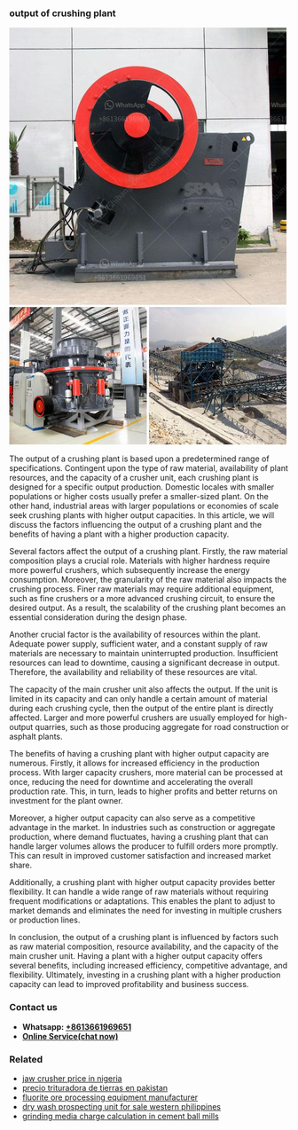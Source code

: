 <h3>output of crushing plant</h3><img src='1708587145.jpg' alt=''><p>The output of a crushing plant is based upon a predetermined range of specifications. Contingent upon the type of raw material, availability of plant resources, and the capacity of a crusher unit, each crushing plant is designed for a specific output production. Domestic locales with smaller populations or higher costs usually prefer a smaller-sized plant. On the other hand, industrial areas with larger populations or economies of scale seek crushing plants with higher output capacities. In this article, we will discuss the factors influencing the output of a crushing plant and the benefits of having a plant with a higher production capacity.</p><p>Several factors affect the output of a crushing plant. Firstly, the raw material composition plays a crucial role. Materials with higher hardness require more powerful crushers, which subsequently increase the energy consumption. Moreover, the granularity of the raw material also impacts the crushing process. Finer raw materials may require additional equipment, such as fine crushers or a more advanced crushing circuit, to ensure the desired output. As a result, the scalability of the crushing plant becomes an essential consideration during the design phase.</p><p>Another crucial factor is the availability of resources within the plant. Adequate power supply, sufficient water, and a constant supply of raw materials are necessary to maintain uninterrupted production. Insufficient resources can lead to downtime, causing a significant decrease in output. Therefore, the availability and reliability of these resources are vital.</p><p>The capacity of the main crusher unit also affects the output. If the unit is limited in its capacity and can only handle a certain amount of material during each crushing cycle, then the output of the entire plant is directly affected. Larger and more powerful crushers are usually employed for high-output quarries, such as those producing aggregate for road construction or asphalt plants.</p><p>The benefits of having a crushing plant with higher output capacity are numerous. Firstly, it allows for increased efficiency in the production process. With larger capacity crushers, more material can be processed at once, reducing the need for downtime and accelerating the overall production rate. This, in turn, leads to higher profits and better returns on investment for the plant owner.</p><p>Moreover, a higher output capacity can also serve as a competitive advantage in the market. In industries such as construction or aggregate production, where demand fluctuates, having a crushing plant that can handle larger volumes allows the producer to fulfill orders more promptly. This can result in improved customer satisfaction and increased market share.</p><p>Additionally, a crushing plant with higher output capacity provides better flexibility. It can handle a wide range of raw materials without requiring frequent modifications or adaptations. This enables the plant to adjust to market demands and eliminates the need for investing in multiple crushers or production lines.</p><p>In conclusion, the output of a crushing plant is influenced by factors such as raw material composition, resource availability, and the capacity of the main crusher unit. Having a plant with a higher output capacity offers several benefits, including increased efficiency, competitive advantage, and flexibility. Ultimately, investing in a crushing plant with a higher production capacity can lead to improved profitability and business success.</p><h3>Contact us</h3><ul><li><strong>Whatsapp:&nbsp;<a href="https://wa.me/8613661969651">+8613661969651</a></strong></li><li><a href="https://swt.shibang-china.com/?git&amp;zhl&amp;output of crushing plant"><strong>Online Service(chat now)</strong></a></li></ul><h3>Related</h3><ul><li><a href='jaw crusher price in nigeria.md'>jaw crusher price in nigeria</a></li><li><a href='precio trituradora de tierras en pakistan.md'>precio trituradora de tierras en pakistan</a></li><li><a href='fluorite ore processing equipment manufacturer.md'>fluorite ore processing equipment manufacturer</a></li><li><a href='dry wash prospecting unit for sale western philippines.md'>dry wash prospecting unit for sale western philippines</a></li><li><a href='grinding media charge calculation in cement ball mills.md'>grinding media charge calculation in cement ball mills</a></li></ul>